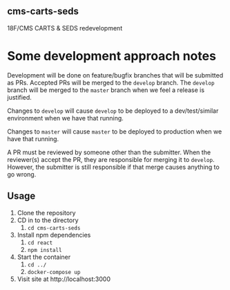 ## cms-carts-seds
18F/CMS CARTS &amp; SEDS redevelopment

# Some development approach notes
Development will be done on feature/bugfix branches that will be submitted as PRs. Accepted PRs will be merged to the `develop` branch. The `develop` branch will be merged to the `master` branch when we feel a release is justified.

Changes to `develop` will cause `develop` to be deployed to a dev/test/similar environment when we have that running.

Changes to `master` will cause `master` to be deployed to production when we have that running.

A PR must be reviewed by someone other than the submitter. When the reviewer(s) accept the PR, they are responsible for merging it to `develop`. However, the submitter is still responsible if that merge causes anything to go wrong.

## Usage
1. Clone the repository
2. CD in to the directory
    1. `cd cms-carts-seds`
3. Install npm dependencies
    1. `cd react`
    2. `npm install` 
4. Start the container
    1. `cd ../` 
    2. `docker-compose up`
5. Visit site at http://localhost:3000